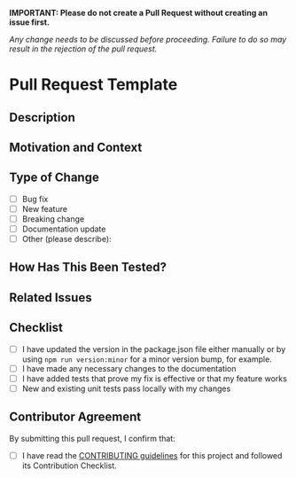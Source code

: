 **IMPORTANT: Please do not create a Pull Request without creating an issue first.**

_Any change needs to be discussed before proceeding. Failure to do so may result in the rejection of
the pull request._

# Pull Request Template

<!-- Thank you for your contribution! Please fill out the following template to help us review your pull
request! -->

## Description

<!-- Please include a summary of the change. -->

## Motivation and Context

<!-- Why is this change required? What problem does it solve? -->

## Type of Change

- [ ] Bug fix
- [ ] New feature
- [ ] Breaking change
- [ ] Documentation update
- [ ] Other (please describe):

## How Has This Been Tested?

<!-- Please describe the tests that you performed to verify your changes. -->

## Related Issues

<!-- List any related issues, pull requests, or discussions. -->

## Checklist

- [ ] I have updated the version in the package.json file either manually or by using
      `npm run version:minor` for a minor version bump, for example.
- [ ] I have made any necessary changes to the documentation
- [ ] I have added tests that prove my fix is effective or that my feature works
- [ ] New and existing unit tests pass locally with my changes

## Contributor Agreement

By submitting this pull request, I confirm that:

- [ ] I have read the [CONTRIBUTING guidelines](../../CONTRIBUTING.md) for this project and followed
      its Contribution Checklist.
